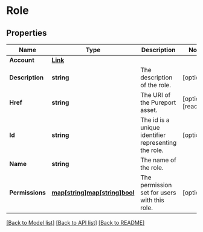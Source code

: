 # Role

## Properties

Name | Type | Description | Notes
------------ | ------------- | ------------- | -------------
**Account** | [**Link**](Link.md) |  | 
**Description** | **string** | The description of the role. | [optional] 
**Href** | **string** | The URI of the Pureport asset. | [optional] [readonly] 
**Id** | **string** | The id is a unique identifier representing the role. | [optional] 
**Name** | **string** | The name of the role. | 
**Permissions** | [**map[string]map[string]bool**](map.md) | The permission set for users with this role. | [optional] 

[[Back to Model list]](../README.md#documentation-for-models) [[Back to API list]](../README.md#documentation-for-api-endpoints) [[Back to README]](../README.md)


